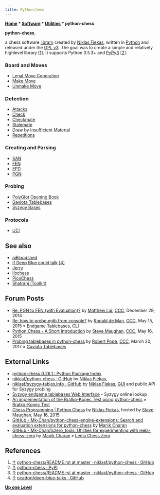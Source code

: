 ```yaml
---
title: Pythonchess
---
```

**[Home](Home "Home") \* [Software](Software "Software") \* [Utilities](Utilities "Utilities") \* python-chess**


**python-chess**,  

a chess software [library](https://en.wikipedia.org/wiki/Library_(computing)) created by [Niklas Fiekas](Niklas_Fiekas "Niklas Fiekas"), written in [Python](Python "Python") and released under the [GPL v3](Free_Software_Foundation#GPL "Free Software Foundation"). The goal was to create a simple and relatively highlevel library <a id="cite-note-1" href="#cite-ref-1">[1]</a>. It supports Python 3.5.3+ and [PyPy3](https://en.wikipedia.org/wiki/PyPy) <a id="cite-note-2" href="#cite-ref-2">[2]</a>.



### Board and Moves


* [Legal Move Generation](Move_Generation#Legal "Move Generation")
* [Make Move](Make_Move "Make Move")
* [Unmake Move](Unmake_Move "Unmake Move")


### Detection


* [Attacks](Attacks "Attacks")
* [Check](Check "Check")
* [Checkmate](Checkmate "Checkmate")
* [Stalemate](Stalemate "Stalemate")
* [Draw](Draw_Evaluation "Draw Evaluation") by [Insufficient Material](Material#InsufficientMaterial "Material")
* [Repetitions](Repetitions "Repetitions")


### Creating and Parsing


* [SAN](Algebraic_Chess_Notation#SAN "Algebraic Chess Notation")
* [FEN](Forsyth-Edwards_Notation "Forsyth-Edwards Notation")
* [EPD](Extended_Position_Description "Extended Position Description")
* [PGN](Portable_Game_Notation "Portable Game Notation")


### Probing


* [PolyGlot](PolyGlot "PolyGlot") [Opening Book](Opening_Book "Opening Book")
* [Gaviota Tablebases](Gaviota_Tablebases "Gaviota Tablebases")
* [Syzygy Bases](Syzygy_Bases "Syzygy Bases")


### Protocols


* [UCI](UCI "UCI")


## See also


* [aiBloodshed](AiBloodshed "AiBloodshed")
* [If Deep Blue could talk](index.php?title=If_Deep_Blue_could_talk&action=edit&redlink=1 "If Deep Blue could talk (page does not exist)") <a id="cite-note-4" href="#cite-ref-4">[4]</a>
* [Jerry](Jerry "Jerry")
* [libchess](Libchess "Libchess")
* [PicoChess](PicoChess "PicoChess")
* [Shatranj (Toolkit)](Shatranj_(Toolkit) "Shatranj (Toolkit)")


## Forum Posts


* [Re: PGN to FEN (with Evaluation)?](http://www.talkchess.com/forum/viewtopic.php?t=54779&start=4) by [Matthew Lai](Matthew_Lai "Matthew Lai"), [CCC](CCC "CCC"), December 29, 2014
* [Re: how to probe egtb from console?](http://www.talkchess.com/forum/viewtopic.php?t=56363&start=3) by [Ronald de Man](Ronald_de_Man "Ronald de Man"), [CCC](CCC "CCC"), May 15, 2015 » [Endgame Tablebases](Endgame_Tablebases "Endgame Tablebases"), [CLI](CLI "CLI")
* [Python Chess - A Short Introduction](http://www.talkchess.com/forum/viewtopic.php?t=56379) by [Steve Maughan](Steve_Maughan "Steve Maughan"), [CCC](CCC "CCC"), May 16, 2015
* [Probing tablebases in python-chess](http://www.talkchess.com/forum/viewtopic.php?t=63504) by [Robert Pope](Robert_Pope "Robert Pope"), [CCC](CCC "CCC"), March 20, 2017 » [Gaviota Tablebases](Gaviota_Tablebases "Gaviota Tablebases")


## External Links


* [python-chess 0.28.1 : Python Package Index](https://pypi.python.org/pypi/python-chess)
* [niklasf/python-chess · GitHub](https://github.com/niklasf/python-chess) by [Niklas Fiekas](Niklas_Fiekas "Niklas Fiekas"),
* [niklasf/syzygy-tables.info · GitHub](https://github.com/niklasf/syzygy-tables.info) by [Niklas Fiekas](Niklas_Fiekas "Niklas Fiekas"), [GUI](GUI "GUI") and public API for Syzygy probing
* [Syzygy endgame tablebases Web Interface](https://syzygy-tables.info/) - Syzygy online lookup
* [An implementation of the Bratko-Kopec Test using python-chess](https://gist.github.com/niklasf/73c9565719d124af64ff) » [Bratko-Kopec Test](Bratko-Kopec_Test "Bratko-Kopec Test")
* [Chess Programming | Python Chess](http://www.chessprogramming.net/python-chess/) by [Niklas Fiekas](Niklas_Fiekas "Niklas Fiekas"), hosted by [Steve Maughan](Steve_Maughan "Steve Maughan"), May 16, 2015
* [GitHub - Mk-Chan/python-chess-engine-extensions: Search and evaluation extensions for python-chess](https://github.com/Mk-Chan/python-chess-engine-extensions) by [Manik Charan](Manik_Charan "Manik Charan")
* [GitHub - Mk-Chan/lczero\_tools: Utilities for experimenting with leela-chess-zero](https://github.com/Mk-Chan/lczero_tools) by [Manik Charan](Manik_Charan "Manik Charan") » [Leela Chess Zero](Leela_Chess_Zero "Leela Chess Zero")


## References


1. <a id="cite-ref-1" href="#cite-note-1">↑</a> [python-chess/README.rst at master · niklasf/python-chess · GitHub](https://github.com/niklasf/python-chess/blob/master/README.rst)
2. <a id="cite-ref-2" href="#cite-note-2">↑</a> [python-chess · PyPI](https://pypi.org/project/python-chess/)
3. <a id="cite-ref-3" href="#cite-note-3">↑</a> [python-chess/README.rst at master · niklasf/python-chess · GitHub](https://github.com/niklasf/python-chess/blob/master/README.rst)
4. <a id="cite-ref-4" href="#cite-note-4">↑</a> [pcattori/deep-blue-talks · GitHub](https://github.com/pcattori/deep-blue-talks)

**[Up one Level](Utilities "Utilities")**







 
